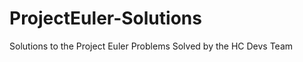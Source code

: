 ProjectEuler-Solutions
======================

Solutions to the Project Euler Problems Solved by the HC Devs Team
